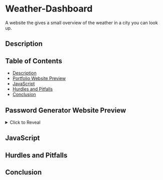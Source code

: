 # Weather-Dashboard
A website the gives a small overview of the weather in a city you can look up.

## Description



## Table of Contents
- [Description](#description)
- [Portfolio Website Preview](#password-generator-website-preview)
- [JavaScript](#javascript)
- [Hurdles and Pitfalls](#hurdles-and-pitfalls)
- [Conclusion](#conclusion)

## Password Generator Website Preview

<details>
<summary>Click to Reveal</summary>

[![Screenshot of Password Generator Website](Assets/websitepreview.png)]()
Click the preview to be redirected to the website!

</details>

## JavaScript


## Hurdles and Pitfalls



## Conclusion

